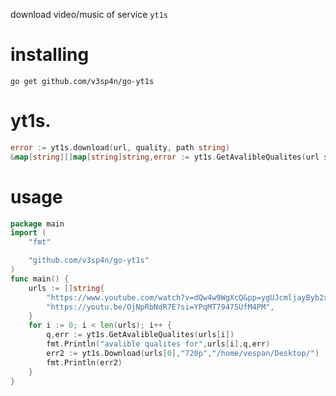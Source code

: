 
download video/music of service `yt1s`

<h1>installing</h1>

`go get github.com/v3sp4n/go-yt1s`

<h1>yt1s.</h1> 

```go
error := yt1s.download(url, quality, path string)
&map[string][]map[string]string,error := yt1s.GetAvalibleQualites(url string)
```
<h1>usage</h1>

```go
package main
import (
    "fmt"

    "github.com/v3sp4n/go-yt1s"
)
func main() {
    urls := []string{
        "https://www.youtube.com/watch?v=dQw4w9WgXcQ&pp=ygUJcmljayByb2xs",
        "https://youtu.be/OjNpRbNdR7E?si=YPqMT79475UfM4PM",
    }
    for i := 0; i < len(urls); i++ {
        q,err := yt1s.GetAvalibleQualites(urls[i])
        fmt.Println("avalible qualites for",urls[i],q,err)
        err2 := yt1s.Download(urls[0],"720p","/home/vespan/Desktop/")
        fmt.Println(err2)
    }
}
```
